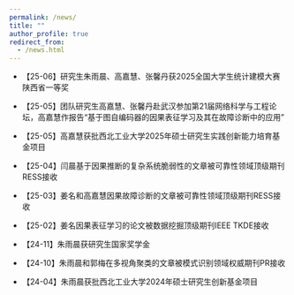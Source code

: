 ```yaml
---
permalink: /news/
title: ""
author_profile: true
redirect_from: 
  - /news.html
---
```


- 【25-06】研究生朱雨晨、高嘉慧、张馨丹获2025全国大学生统计建模大赛陕西省一等奖

- 【25-05】团队研究生高嘉慧、张馨丹赴武汉参加第21届网络科学与工程论坛，高嘉慧作报告“基于图自编码器的因果表征学习及其在故障诊断中的应用”

- 【25-05】高嘉慧获批西北工业大学2025年硕士研究生实践创新能力培育基金项目

- 【25-04】闫晨基于因果推断的复杂系统脆弱性的文章被可靠性领域顶级期刊RESS接收

- 【25-03】姜名和高嘉慧因果故障诊断的文章被可靠性领域顶级期刊RESS接收

- 【25-02】姜名因果表征学习的论文被数据挖掘顶级期刊IEEE TKDE接收

- 【24-11】朱雨晨获研究生国家奖学金

- 【24-10】朱雨晨和郭梅在多视角聚类的文章被模式识别领域权威期刊PR接收

- 【24-04】朱雨晨获批西北工业大学2024年硕士研究生创新基金项目

  
  
  

